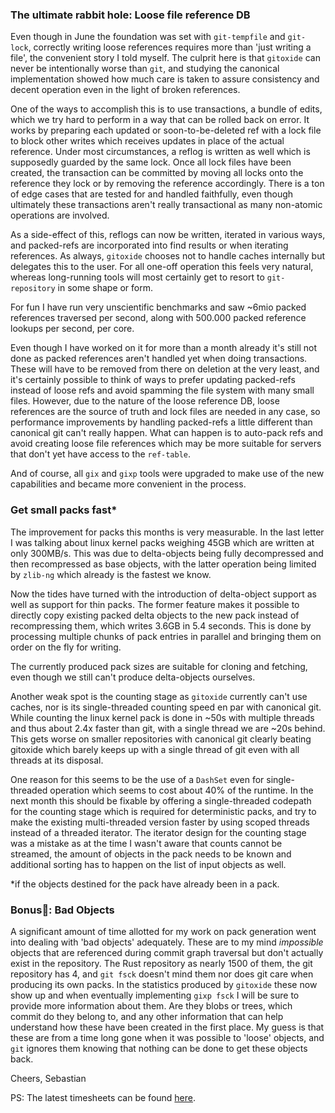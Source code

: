 ### The ultimate rabbit hole: Loose file reference DB

Even though in June the foundation was set with `git-tempfile` and `git-lock`, correctly writing loose references requires more than 'just writing a file', the convenient story I told myself. The culprit here is that `gitoxide` can never be intentionally worse than `git`, and studying the canonical implementation showed how much care is taken to assure consistency and decent operation even in the light of broken references.

One of the ways to accomplish this is to use transactions, a bundle of edits, which we try hard to perform in a way that can be rolled back on error. It works by preparing each updated or soon-to-be-deleted ref with a lock file to block other writes which receives updates in place of the actual reference. Under most circumstances, a reflog is written as well which is supposedly guarded by the same lock.  Once all lock files have been created, the transaction can be committed by moving all locks onto the reference they lock or by removing the reference accordingly. There is a ton of edge cases that are tested for and handled faithfully, even though ultimately these transactions aren't really transactional as many non-atomic operations are involved.

As a side-effect of this, reflogs can now be written, iterated in various ways, and packed-refs are incorporated into find results or when iterating references. As always, `gitoxide` chooses not to handle caches internally but delegates this to the user. For all one-off operation this feels very natural, whereas long-running tools will most certainly get to resort to `git-repository` in some shape or form.

For fun I have run very unscientific benchmarks and saw ~6mio packed references traversed per second, along with 500.000 packed reference lookups per second, per core.

Even though I have worked on it for more than a month already it's still not done as packed references aren't handled yet when doing transactions. These will have to be removed from there on deletion at the very least, and it's certainly possible to think of ways to prefer updating packed-refs instead of loose refs and avoid spamming the file system with many small files. However, due to the nature of the loose reference  DB, loose references are the source of truth and lock files are needed in any case, so performance improvements by handling packed-refs a little different than canonical git can't really happen. What can happen is to auto-pack refs and avoid creating loose file references which may be more suitable for servers that don't yet have access to the `ref-table`.

And of course, all `gix` and `gixp` tools were upgraded to make use of the new capabilities and became more convenient in the process.

### Get small packs fast*

The improvement for packs this months is very measurable. In the last letter I was talking about linux kernel packs weighing 45GB which are written at only 300MB/s. This was due to delta-objects being fully decompressed and then recompressed as base objects, with the latter operation being limited by `zlib-ng` which already is the fastest we know.

Now the tides have turned with the introduction of delta-object support as well as support for thin packs. The former feature makes it possible to directly copy existing packed delta objects to the new pack instead of recompressing them, which writes 3.6GB in 5.4 seconds. This is done by processing multiple chunks of pack entries in parallel and bringing them on order on the fly for writing.

The currently produced pack sizes are suitable for cloning and fetching, even though we still can't produce delta-objects ourselves.

Another weak spot is the counting stage as `gitoxide` currently can't use caches, nor is its single-threaded counting speed en par with canonical git. While counting the linux kernel pack is done in ~50s with multiple threads and thus about 2.4x faster than git, with a single thread we are ~20s behind. This gets worse on smaller repositories with canonical git clearly beating gitoxide which barely keeps up with a single thread of git even with all threads at its disposal.

One reason for this seems to be the use of a `DashSet` even for single-threaded operation which seems to cost about 40% of the runtime. In the next month this should be fixable by offering a single-threaded codepath for the counting stage which is required for deterministic packs, and try to make the existing multi-threaded version faster by using scoped threads instead of a threaded iterator. The iterator design for the counting stage was a mistake as at the time I wasn't aware that counts cannot be streamed, the amount of objects in the pack needs to be known and additional sorting has to happen on the list of input objects as well.

\*if the objects destined for the pack have already been in a pack.

### Bonus: Bad Objects

A significant amount of time allotted for my work on pack generation went into dealing with 'bad objects' adequately. These are to my mind _impossible_ objects that are referenced during commit graph traversal but don't actually exist in the repository. The Rust repository as nearly 1500 of them, the git repository has 4, and `git fsck` doesn't mind them nor does git care when producing its own packs.
In the statistics produced by `gitoxide` these now show up and when eventually implementing `gixp fsck` I will be sure to provide more information about them. Are they blobs or trees, which commit do they belong to, and any other information that can help understand how these have been created in the first place. My guess is that these are from a time long gone when it was possible to 'loose' objects, and `git` ignores them knowing that nothing can be done to get these objects back.

Cheers,
Sebastian

PS: The latest timesheets can be found [here](https://github.com/Byron/byron/blob/main/timesheets/2021.csv).